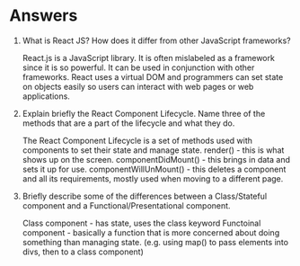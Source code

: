 # Answers

1. What is React JS? How does it differ from other JavaScript frameworks?

    React.js is a JavaScript library. It is often mislabeled as a framework since it is so powerful. It can be used in conjunction with other frameworks. React uses a virtual DOM and programmers can set state on objects easily so users can interact with web pages or web applications.


2. Explain briefly the React Component Lifecycle. Name three of the methods that are a part of the lifecycle and what they do.
    
    The React Component Lifecycle is a set of methods used with components to set their state and manage state.
    render() - this is what shows up on the screen.
    componentDidMount() - this brings in data and sets it up for use.
    componentWillUnMount() - this deletes a component and all its requirements, mostly used when moving to a different page.


3. Briefly describe some of the differences between a Class/Stateful component and a Functional/Presentational component.

    Class component - has state, uses the class keyword
    Functoinal component - basically a function that is more concerned about doing something than managing state. (e.g. using map() to pass elements into divs, then to a class component)